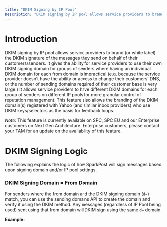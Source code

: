```yaml
---
title: "DKIM Signing by IP Pool"
Description: "DKIM signing by IP pool allows service providers to brand (or white label) the DKIM signature of the messages they send on behalf of their customers/senders. It gives the ability for service providers to use their own DKIM signing domain for groups of senders where having an individual DKIM domain for each from domain is impractical (e.g. because the service provider doesn’t have the ability or access to..."
---
```


# Introduction #

DKIM signing by IP pool allows service providers to brand (or white label) the DKIM signature of the messages they send on behalf of their customers/senders. It gives the ability for service providers to use their own DKIM signing domain for groups of senders where having an individual DKIM domain for each from domain is impractical (e.g. because the service provider doesn’t have the ability or access to change their customers’ DNS, or the number of sending domains required of their customer base is very large.) It allows service providers to have different DKIM domains for each group of senders on different IP pools for more granular control of reputation management. This feature also allows the branding of the DKIM domain(s) registered with Yahoo (and similar inbox providers) who use DKIM keys/selectors as the basis for feedback loops.

_Note_: This feature is currently available on SPC, SPC EU and our Enterprise customers on Next Gen Architecture. Enterprise customers, please contact your TAM for an update on the availability of this feature.  

# DKIM Signing Logic #

The following explains the logic of how SparkPost will sign messages based upon signing domain and/or IP pool settings.


### **DKIM Signing Domain = From Domain** ###

For senders where the from domain and the DKIM signing domain (`d=`) match, you can use the sending domains API to create the domain and verify it using the DKIM method. Any messages (regardless of IP Pool being used) sent using that from domain will DKIM sign using the same `d=` domain. 

**Example:**
